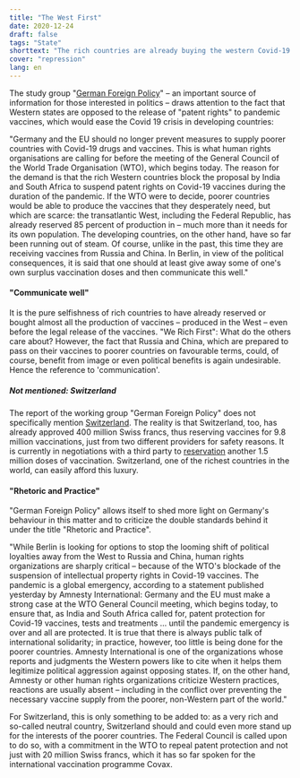```yaml
---
title: "The West First"
date: 2020-12-24
draft: false
tags: "State"
shorttext: "The rich countries are already buying the western Covid-19 vaccine production together - to the detriment of the poor countries."
cover: "repression"
lang: en
---
```


The study group "[German Foreign Policy](https://www.german-foreign-policy.com/news/detail/8472/ "Der Westen zuerst")" – an important source of information for those interested in politics – draws attention to the fact that Western states are opposed to the release of "patent rights" to pandemic vaccines, which would ease the Covid 19 crisis in developing countries:

"Germany and the EU should no longer prevent measures to supply poorer countries with Covid-19 drugs and vaccines. This is what human rights organisations are calling for before the meeting of the General Council of the World Trade Organisation (WTO), which begins today. The reason for the demand is that the rich Western countries block the proposal by India and South Africa to suspend patent rights on Covid-19 vaccines during the duration of the pandemic. If the WTO were to decide, poorer countries would be able to produce the vaccines that they desperately need, but which are scarce: the transatlantic West, including the Federal Republic, has already reserved 85 percent of production in – much more than it needs for its own population. The developing countries, on the other hand, have so far been running out of steam. Of course, unlike in the past, this time they are receiving vaccines from Russia and China. In Berlin, in view of the political consequences, it is said that one should at least give away some of one's own surplus vaccination doses and then communicate this well."

#### "Communicate well"

It is the pure selfishness of rich countries to have already reserved or bought almost all the production of vaccines – produced in the West – even before the legal release of the vaccines. "We Rich First": What do the others care about? However, the fact that Russia and China, which are prepared to pass on their vaccines to poorer countries on favourable terms, could, of course, benefit from image or even political benefits is again undesirable. Hence the reference to 'communication'.

##### Not mentioned: Switzerland

The report of the working group "German Foreign Policy" does not specifically mention [Switzerland](https://www.admin.ch/gov/de/start/dokumentation/medienmitteilungen.msg-id-81070.html "Coronavirus: Bundesrat erhöht den Kredit zur Beschaffung von Covid-19-Impfstoff"). The reality is that Switzerland, too, has already approved 400 million Swiss francs, thus reserving vaccines for 9.8 million vaccinations, just from two different providers for safety reasons. It is currently in negotiations with a third party to [reservation](https://www.nzz.ch/schweiz/impfstoff-von-pfizer-schweiz-reserviert-rund-3-millionen-dosen-ld.1586508 "Bund hat Pfizer-Impfdosen reserviert: Damit könnten in der Schweiz 1,5 Millionen Menschen geimpft werden – falls das Vakzin zugelassen wird") another 1.5 million doses of vaccination. Switzerland, one of the richest countries in the world, can easily afford this luxury.

#### "Rhetoric and Practice"

"German Foreign Policy" allows itself to shed more light on Germany's behaviour in this matter and to criticize the double standards behind it under the title "Rhetoric and Practice".

"While Berlin is looking for options to stop the looming shift of political loyalties away from the West to Russia and China, human rights organizations are sharply critical – because of the WTO's blockade of the suspension of intellectual property rights in Covid-19 vaccines. The pandemic is a global emergency, according to a statement published yesterday by Amnesty International: Germany and the EU must make a strong case at the WTO General Council meeting, which begins today, to ensure that, as India and South Africa called for, patent protection for Covid-19 vaccines, tests and treatments ... until the pandemic emergency is over and all are protected. It is true that there is always public talk of international solidarity; in practice, however, too little is being done for the poorer countries. Amnesty International is one of the organizations whose reports and judgments the Western powers like to cite when it helps them legitimize political aggression against opposing states. If, on the other hand, Amnesty or other human rights organizations criticize Western practices, reactions are usually absent – including in the conflict over preventing the necessary vaccine supply from the poorer, non-Western part of the world."

For Switzerland, this is only something to be added to: as a very rich and so-called neutral country, Switzerland should and could even more stand up for the interests of the poorer countries. The Federal Council is called upon to do so, with a commitment in the WTO to repeal patent protection and not just with 20 million Swiss francs, which it has so far spoken for the international vaccination programme Covax.
